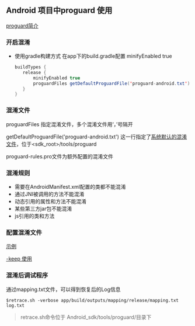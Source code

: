 ## Android 项目中proguard 使用

[proguard简介](proguard.md)

### 开启混淆
- 使用gradle构建方式
    在app下的build.gradle配置 minifyEnabled true
    ``` java
    buildTypes {
       release {
           minifyEnabled true
           proguardFiles getDefaultProguardFile('proguard-android.txt'), 'proguard-rules.pro'
       }
   }
   ```    

### 混淆文件
proguardFiles 指定混淆文件，多个混淆文件用‘，’号隔开

getDefaultProguardFile('proguard-android.txt')
这一行指定了[系统默认的混淆文件](proguard-android.txt)，位于<sdk_root>/tools/proguard

proguard-rules.pro文件为额外配置的混淆文件

### 混淆规则
- 需要在AndroidManifest.xml配置的类都不能混淆
- 通过JNI被调用的方法不能混淆
- 动态引用的属性和方法不能混淆
- 某些第三方jar包不能混淆
- js引用的类和方法

### 配置混淆文件
[示例](proguard-rules)

[-keep 使用](keep使用)

### 混淆后调试程序
通过mapping.txt文件，可以得到恢复后的Log信息
```
$retrace.sh -verbose app/build/outputs/mapping/release/mapping.txt log.txt
```
>retrace.sh命令位于 Android_sdk/tools/proguard/目录下
